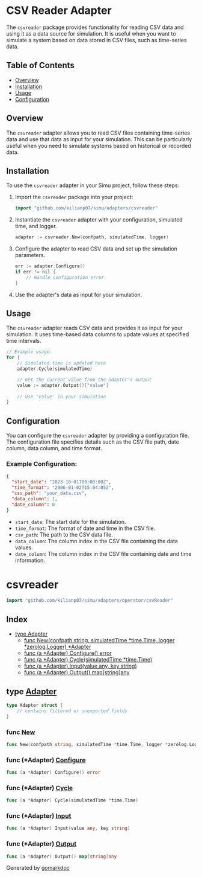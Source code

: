 # CSV Reader Adapter

The `csvreader` package provides functionality for reading CSV data and using it as a data source for simulation. It is useful when you want to simulate a system based on data stored in CSV files, such as time-series data.

## Table of Contents
- [Overview](#overview)
- [Installation](#installation)
- [Usage](#usage)
- [Configuration](#configuration)

## Overview

The `csvreader` adapter allows you to read CSV files containing time-series data and use that data as input for your simulation. This can be particularly useful when you need to simulate systems based on historical or recorded data.

## Installation

To use the `csvreader` adapter in your Simu project, follow these steps:

1. Import the `csvreader` package into your project:

   ```go
   import "github.com/kilianp07/simu/adapters/csvreader"
   ```

2. Instantiate the `csvreader` adapter with your configuration, simulated time, and logger.

   ```go
   adapter := csvreader.New(confpath, simulatedTime, logger)
   ```

3. Configure the adapter to read CSV data and set up the simulation parameters.

   ```go
   err := adapter.Configure()
   if err != nil {
       // Handle configuration error
   }
   ```

4. Use the adapter's data as input for your simulation.

## Usage

The `csvreader` adapter reads CSV data and provides it as input for your simulation. It uses time-based data columns to update values at specified time intervals.

```go
// Example usage:
for {
    // Simulated time is updated here
    adapter.Cycle(simulatedTime)

    // Get the current value from the adapter's output
    value := adapter.Output()["value"]
    
    // Use 'value' in your simulation
}
```

## Configuration

You can configure the `csvreader` adapter by providing a configuration file. The configuration file specifies details such as the CSV file path, date column, data column, and time format.

### Example Configuration:

```json
{
  "start_date": "2023-10-01T00:00:00Z",
  "time_format": "2006-01-02T15:04:05Z",
  "csv_path": "your_data.csv",
  "data_column": 1,
  "date_column": 0
}
```

- `start_date`: The start date for the simulation.
- `time_format`: The format of date and time in the CSV file.
- `csv_path`: The path to the CSV data file.
- `data_column`: The column index in the CSV file containing the data values.
- `date_column`: The column index in the CSV file containing date and time information.

<!-- Code generated by gomarkdoc. DO NOT EDIT -->

# csvreader

```go
import "github.com/kilianp07/simu/adapters/operator/csvReader"
```

## Index

- [type Adapter](<#Adapter>)
  - [func New\(confpath string, simulatedTime \*time.Time, logger \*zerolog.Logger\) \*Adapter](<#New>)
  - [func \(a \*Adapter\) Configure\(\) error](<#Adapter.Configure>)
  - [func \(a \*Adapter\) Cycle\(simulatedTime \*time.Time\)](<#Adapter.Cycle>)
  - [func \(a \*Adapter\) Input\(value any, key string\)](<#Adapter.Input>)
  - [func \(a \*Adapter\) Output\(\) map\[string\]any](<#Adapter.Output>)


<a name="Adapter"></a>
## type [Adapter](<https://github.com/kilianp07/simu/blob/main/adapters/operator/csvReader/reader.go#L11-L20>)



```go
type Adapter struct {
    // contains filtered or unexported fields
}
```

<a name="New"></a>
### func [New](<https://github.com/kilianp07/simu/blob/main/adapters/operator/csvReader/reader.go#L30>)

```go
func New(confpath string, simulatedTime *time.Time, logger *zerolog.Logger) *Adapter
```



<a name="Adapter.Configure"></a>
### func \(\*Adapter\) [Configure](<https://github.com/kilianp07/simu/blob/main/adapters/operator/csvReader/reader.go#L43>)

```go
func (a *Adapter) Configure() error
```



<a name="Adapter.Cycle"></a>
### func \(\*Adapter\) [Cycle](<https://github.com/kilianp07/simu/blob/main/adapters/operator/csvReader/reader.go#L80>)

```go
func (a *Adapter) Cycle(simulatedTime *time.Time)
```



<a name="Adapter.Input"></a>
### func \(\*Adapter\) [Input](<https://github.com/kilianp07/simu/blob/main/adapters/operator/csvReader/reader.go#L104>)

```go
func (a *Adapter) Input(value any, key string)
```



<a name="Adapter.Output"></a>
### func \(\*Adapter\) [Output](<https://github.com/kilianp07/simu/blob/main/adapters/operator/csvReader/reader.go#L108>)

```go
func (a *Adapter) Output() map[string]any
```



Generated by [gomarkdoc](<https://github.com/princjef/gomarkdoc>)
